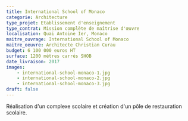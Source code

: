 ```yaml
---
title: International School of Monaco
categorie: Architecture
type_projet: Etablissement d'enseignement
type_contrat: Mission complète de maîtrise d'œuvre
localisation: Quai Antoine Ier, Monaco
maitre_ouvrage: International School of Monaco
maitre_oeuvre: Architecte Christian Curau
budget: 6 100 000 euros HT
surface: 1200 mètres carrés SHOB
date_livraison: 2017
images:
    - international-school-monaco-1.jpg
    - international-school-monaco-2.jpg
    - international-school-monaco-3.jpg
draft: false
---
```

Réalisation d'un complexe scolaire et création d'un pôle de restauration scolaire.